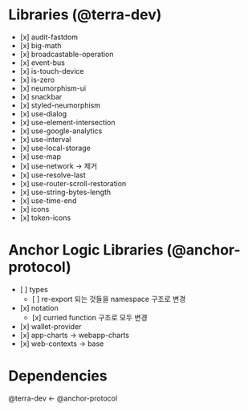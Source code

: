 # Libraries (@terra-dev)

- \[x] audit-fastdom
- \[x] big-math
- \[x] broadcastable-operation
- \[x] event-bus
- \[x] is-touch-device
- \[x] is-zero
- \[x] neumorphism-ui
- \[x] snackbar
- \[x] styled-neumorphism
- \[x] use-dialog
- \[x] use-element-intersection
- \[x] use-google-analytics
- \[x] use-interval
- \[x] use-local-storage
- \[x] use-map
- \[x] use-network -> 제거
- \[x] use-resolve-last
- \[x] use-router-scroll-restoration
- \[x] use-string-bytes-length
- \[x] use-time-end
- \[x] icons
- \[x] token-icons

# Anchor Logic Libraries (@anchor-protocol)

- \[ ] types
  - \[ ] re-export 되는 것들을 namespace 구조로 변경
- \[x] notation
  - \[x] curried function 구조로 모두 변경
- \[x] wallet-provider
- \[x] app-charts -> webapp-charts
- \[x] web-contexts -> base

# Dependencies

@terra-dev <- @anchor-protocol
